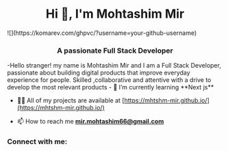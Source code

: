 <h1 align="center">Hi 👋, I'm Mohtashim Mir</h1>
![](https://komarev.com/ghpvc/?username=your-github-username)
<h3 align="center">A passionate Full Stack Developer</h3>
-Hello stranger! my name is Mohtashim Mir and I am a Full Stack Developer, passionate about building digital products that improve everyday experience for people. Skilled ,collaborative and attentive  with a drive to develop the most relevant products
- 🌱 I’m currently learning **Next js**

- 👨‍💻 All of my projects are available at [https://mhtshm-mir.github.io/](https://mhtshm-mir.github.io/)

- 📫 How to reach me **mir.mohtashim66@gmail.com**

<h3 align="left">Connect with me:</h3>
